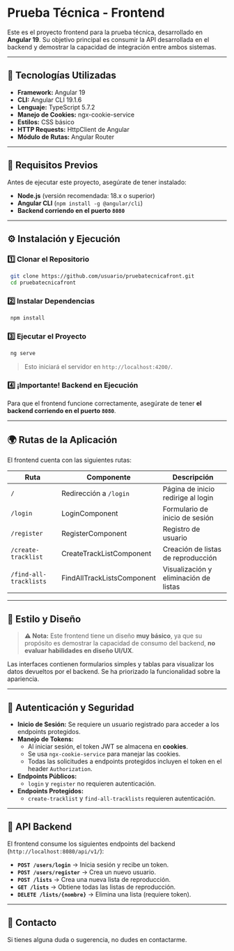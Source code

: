 # Prueba Técnica - Frontend

Este es el proyecto frontend para la prueba técnica, desarrollado en **Angular 19**. Su objetivo principal es consumir la API desarrollada en el backend y demostrar la capacidad de integración entre ambos sistemas.

---

## 🚀 Tecnologías Utilizadas

- **Framework:** Angular 19
- **CLI:** Angular CLI 19.1.6
- **Lenguaje:** TypeScript 5.7.2
- **Manejo de Cookies:** ngx-cookie-service
- **Estilos:** CSS básico
- **HTTP Requests:** HttpClient de Angular
- **Módulo de Rutas:** Angular Router

---

## 📌 Requisitos Previos

Antes de ejecutar este proyecto, asegúrate de tener instalado:

- **Node.js** (versión recomendada: 18.x o superior)
- **Angular CLI** (`npm install -g @angular/cli`)
- **Backend corriendo en el puerto `8080`**

---

## ⚙️ Instalación y Ejecución

### 1️⃣ Clonar el Repositorio
```sh
 git clone https://github.com/usuario/pruebatecnicafront.git
 cd pruebatecnicafront
```

### 2️⃣ Instalar Dependencias
```sh
 npm install
```

### 3️⃣ Ejecutar el Proyecto
```sh
 ng serve
```
> Esto iniciará el servidor en `http://localhost:4200/`.

### 4️⃣ **¡Importante!** Backend en Ejecución
Para que el frontend funcione correctamente, asegúrate de tener **el backend corriendo en el puerto `8080`**.

---

## 🌍 Rutas de la Aplicación

El frontend cuenta con las siguientes rutas:

| Ruta                  | Componente                | Descripción |
|-----------------------|--------------------------|-------------|
| `/`                   | Redirección a `/login`   | Página de inicio redirige al login |
| `/login`              | LoginComponent           | Formulario de inicio de sesión |
| `/register`           | RegisterComponent        | Registro de usuario |
| `/create-tracklist`   | CreateTrackListComponent | Creación de listas de reproducción |
| `/find-all-tracklists` | FindAllTrackListsComponent | Visualización y eliminación de listas |

---

## 🎨 Estilo y Diseño

> **⚠️ Nota:** Este frontend tiene un diseño **muy básico**, ya que su propósito es demostrar la capacidad de consumo del backend, **no evaluar habilidades en diseño UI/UX**.

Las interfaces contienen formularios simples y tablas para visualizar los datos devueltos por el backend. Se ha priorizado la funcionalidad sobre la apariencia.

---

## 🔑 Autenticación y Seguridad

- **Inicio de Sesión:** Se requiere un usuario registrado para acceder a los endpoints protegidos.
- **Manejo de Tokens:**
  - Al iniciar sesión, el token JWT se almacena en **cookies**.
  - Se usa `ngx-cookie-service` para manejar las cookies.
  - Todas las solicitudes a endpoints protegidos incluyen el token en el header `Authorization`.
- **Endpoints Públicos:**
  - `login` y `register` no requieren autenticación.
- **Endpoints Protegidos:**
  - `create-tracklist` y `find-all-tracklists` requieren autenticación.

---

## 📩 API Backend

El frontend consume los siguientes endpoints del backend (`http://localhost:8080/api/v1/`):

- **`POST /users/login`** → Inicia sesión y recibe un token.
- **`POST /users/register`** → Crea un nuevo usuario.
- **`POST /lists`** → Crea una nueva lista de reproducción.
- **`GET /lists`** → Obtiene todas las listas de reproducción.
- **`DELETE /lists/{nombre}`** → Elimina una lista (requiere token).

---

## 📌 Contacto

Si tienes alguna duda o sugerencia, no dudes en contactarme.

